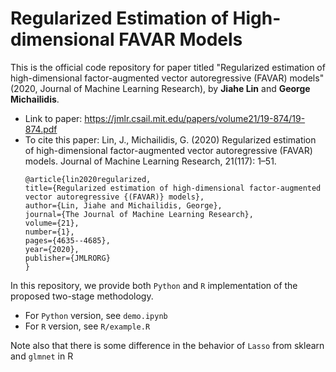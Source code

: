 # Regularized Estimation of High-dimensional FAVAR Models

This is the official code repository for paper titled "Regularized estimation of high-dimensional factor-augmented vector autoregressive (FAVAR) models" (2020, Journal of Machine Learning Research), by **Jiahe Lin** and **George Michailidis**. 
- Link to paper: https://jmlr.csail.mit.edu/papers/volume21/19-874/19-874.pdf
- To cite this paper: Lin, J., Michailidis, G. (2020) Regularized estimation of high-dimensional factor-augmented vector autoregressive (FAVAR) models. Journal of Machine Learning Research, 21(117): 1–51.
    ```
    @article{lin2020regularized,
    title={Regularized estimation of high-dimensional factor-augmented vector autoregressive {(FAVAR)} models},
    author={Lin, Jiahe and Michailidis, George},
    journal={The Journal of Machine Learning Research},
    volume={21},
    number={1},
    pages={4635--4685},
    year={2020},
    publisher={JMLRORG}
    }
    ```

In this repository, we provide both `Python` and `R` implementation of the proposed two-stage methodology. 
- For `Python` version, see `demo.ipynb`
- For `R` version, see `R/example.R`

Note also that there is some difference in the behavior of `Lasso` from sklearn and `glmnet` in R